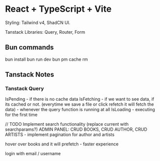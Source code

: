 # React + TypeScript + Vite

Styling: Tailwind v4, ShadCN UI.

Tanstack Libraries: Query, Router, Form


## Bun commands
bun install
bun run dev
bun pm cache rm

## Tanstack Notes

### Tanstack Query
IsPending - if there is no cache data
IsFetching - if we want to see data, if its cached or not. (everytime we save a file or click refetch it will fetch the data) - whenever the query function is running at all
IsLoading - executing for the first time

// TODO
Implement search functionality (replace current with searchparams?)
ADMIN PANEL: CRUD BOOKS, CRUD AUTHOR, CRUD ARTISTS
    - implement pagination for author and artists

hover over books and it will prefetch - faster experience

login with email / username

